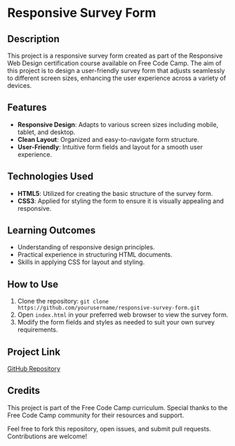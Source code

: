# Responsive Survey Form

## Description
This project is a responsive survey form created as part of the Responsive Web Design certification course available on Free Code Camp. The aim of this project is to design a user-friendly survey form that adjusts seamlessly to different screen sizes, enhancing the user experience across a variety of devices.

## Features
- **Responsive Design**: Adapts to various screen sizes including mobile, tablet, and desktop.
- **Clean Layout**: Organized and easy-to-navigate form structure.
- **User-Friendly**: Intuitive form fields and layout for a smooth user experience.

## Technologies Used
- **HTML5**: Utilized for creating the basic structure of the survey form.
- **CSS3**: Applied for styling the form to ensure it is visually appealing and responsive.

## Learning Outcomes
- Understanding of responsive design principles.
- Practical experience in structuring HTML documents.
- Skills in applying CSS for layout and styling.

## How to Use
1. Clone the repository: `git clone https://github.com/yourusername/responsive-survey-form.git`
2. Open `index.html` in your preferred web browser to view the survey form.
3. Modify the form fields and styles as needed to suit your own survey requirements.

## Project Link
[GitHub Repository](https://github.com/kaustubh-01/Survey-form-fcc)

## Credits
This project is part of the Free Code Camp curriculum. Special thanks to the Free Code Camp community for their resources and support.

Feel free to fork this repository, open issues, and submit pull requests. Contributions are welcome!
